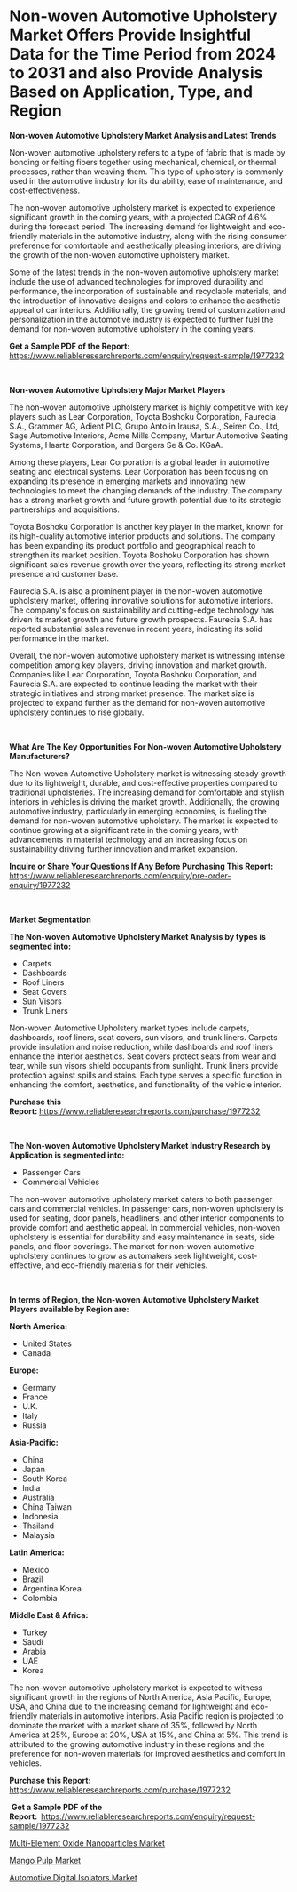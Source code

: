 <p><h1>Non-woven Automotive Upholstery Market Offers Provide Insightful Data for the Time Period from 2024 to 2031 and also Provide Analysis Based on Application, Type, and Region</h1></p><p><strong>Non-woven Automotive Upholstery Market Analysis and Latest Trends</strong></p>
<p><p>Non-woven automotive upholstery refers to a type of fabric that is made by bonding or felting fibers together using mechanical, chemical, or thermal processes, rather than weaving them. This type of upholstery is commonly used in the automotive industry for its durability, ease of maintenance, and cost-effectiveness.</p><p>The non-woven automotive upholstery market is expected to experience significant growth in the coming years, with a projected CAGR of 4.6% during the forecast period. The increasing demand for lightweight and eco-friendly materials in the automotive industry, along with the rising consumer preference for comfortable and aesthetically pleasing interiors, are driving the growth of the non-woven automotive upholstery market.</p><p>Some of the latest trends in the non-woven automotive upholstery market include the use of advanced technologies for improved durability and performance, the incorporation of sustainable and recyclable materials, and the introduction of innovative designs and colors to enhance the aesthetic appeal of car interiors. Additionally, the growing trend of customization and personalization in the automotive industry is expected to further fuel the demand for non-woven automotive upholstery in the coming years.</p></p>
<p><strong>Get a Sample PDF of the Report:&nbsp;</strong> <a href="https://www.reliableresearchreports.com/enquiry/request-sample/1977232">https://www.reliableresearchreports.com/enquiry/request-sample/1977232</a></p>
<p>&nbsp;</p>
<p><strong>Non-woven Automotive Upholstery Major Market Players</strong></p>
<p><p>The non-woven automotive upholstery market is highly competitive with key players such as Lear Corporation, Toyota Boshoku Corporation, Faurecia S.A., Grammer AG, Adient PLC, Grupo Antolin Irausa, S.A., Seiren Co., Ltd, Sage Automotive Interiors, Acme Mills Company, Martur Automotive Seating Systems, Haartz Corporation, and Borgers Se & Co. KGaA.</p><p>Among these players, Lear Corporation is a global leader in automotive seating and electrical systems. Lear Corporation has been focusing on expanding its presence in emerging markets and innovating new technologies to meet the changing demands of the industry. The company has a strong market growth and future growth potential due to its strategic partnerships and acquisitions.</p><p>Toyota Boshoku Corporation is another key player in the market, known for its high-quality automotive interior products and solutions. The company has been expanding its product portfolio and geographical reach to strengthen its market position. Toyota Boshoku Corporation has shown significant sales revenue growth over the years, reflecting its strong market presence and customer base.</p><p>Faurecia S.A. is also a prominent player in the non-woven automotive upholstery market, offering innovative solutions for automotive interiors. The company's focus on sustainability and cutting-edge technology has driven its market growth and future growth prospects. Faurecia S.A. has reported substantial sales revenue in recent years, indicating its solid performance in the market.</p><p>Overall, the non-woven automotive upholstery market is witnessing intense competition among key players, driving innovation and market growth. Companies like Lear Corporation, Toyota Boshoku Corporation, and Faurecia S.A. are expected to continue leading the market with their strategic initiatives and strong market presence. The market size is projected to expand further as the demand for non-woven automotive upholstery continues to rise globally.</p></p>
<p>&nbsp;</p>
<p><strong>What Are The Key Opportunities For Non-woven Automotive Upholstery Manufacturers?</strong></p>
<p><p>The Non-woven Automotive Upholstery market is witnessing steady growth due to its lightweight, durable, and cost-effective properties compared to traditional upholsteries. The increasing demand for comfortable and stylish interiors in vehicles is driving the market growth. Additionally, the growing automotive industry, particularly in emerging economies, is fueling the demand for non-woven automotive upholstery. The market is expected to continue growing at a significant rate in the coming years, with advancements in material technology and an increasing focus on sustainability driving further innovation and market expansion.</p></p>
<p><strong>Inquire or Share Your Questions If Any Before Purchasing This Report:</strong> <a href="https://www.reliableresearchreports.com/enquiry/pre-order-enquiry/1977232">https://www.reliableresearchreports.com/enquiry/pre-order-enquiry/1977232</a></p>
<p>&nbsp;</p>
<p><strong>Market Segmentation</strong></p>
<p><strong>The Non-woven Automotive Upholstery Market Analysis by types is segmented into:</strong></p>
<p><ul><li>Carpets</li><li>Dashboards</li><li>Roof Liners</li><li>Seat Covers</li><li>Sun Visors</li><li>Trunk Liners</li></ul></p>
<p><p>Non-woven Automotive Upholstery market types include carpets, dashboards, roof liners, seat covers, sun visors, and trunk liners. Carpets provide insulation and noise reduction, while dashboards and roof liners enhance the interior aesthetics. Seat covers protect seats from wear and tear, while sun visors shield occupants from sunlight. Trunk liners provide protection against spills and stains. Each type serves a specific function in enhancing the comfort, aesthetics, and functionality of the vehicle interior.</p></p>
<p><strong>Purchase this Report:&nbsp;</strong><a href="https://www.reliableresearchreports.com/purchase/1977232">https://www.reliableresearchreports.com/purchase/1977232</a></p>
<p>&nbsp;</p>
<p><strong>The Non-woven Automotive Upholstery Market Industry Research by Application is segmented into:</strong></p>
<p><ul><li>Passenger Cars</li><li>Commercial Vehicles</li></ul></p>
<p><p>The non-woven automotive upholstery market caters to both passenger cars and commercial vehicles. In passenger cars, non-woven upholstery is used for seating, door panels, headliners, and other interior components to provide comfort and aesthetic appeal. In commercial vehicles, non-woven upholstery is essential for durability and easy maintenance in seats, side panels, and floor coverings. The market for non-woven automotive upholstery continues to grow as automakers seek lightweight, cost-effective, and eco-friendly materials for their vehicles.</p></p>
<p>&nbsp;</p>
<p><strong>In terms of Region, the Non-woven Automotive Upholstery Market Players available by Region are:</strong></p>
<p>
    <p> <strong> North America: </strong>
        <ul>
            <li>United States</li>
            <li>Canada</li>
        </ul>
        </p> 
    <p> <strong> Europe: </strong>
        <ul>
            <li>Germany</li>
            <li>France</li>
            <li>U.K.</li>
            <li>Italy</li>
            <li>Russia</li>
        </ul>
        </p> 
    <p> <strong> Asia-Pacific: </strong>
        <ul>
            <li>China</li>
            <li>Japan</li>
            <li>South Korea</li>
            <li>India</li>
            <li>Australia</li>
            <li>China Taiwan</li>
            <li>Indonesia</li>
            <li>Thailand</li>
            <li>Malaysia</li>
        </ul>
        </p> 
    <p> <strong> Latin America: </strong>
        <ul>
            <li>Mexico</li>
            <li>Brazil</li>
            <li>Argentina Korea</li>
            <li>Colombia</li>
        </ul>
        </p> 
    <p> <strong> Middle East & Africa: </strong>
        <ul>
            <li>Turkey</li>
            <li>Saudi</li>
            <li>Arabia</li>
            <li>UAE</li>
            <li>Korea</li>
        </ul>
    </p>
    </p>
<p><p>The non-woven automotive upholstery market is expected to witness significant growth in the regions of North America, Asia Pacific, Europe, USA, and China due to the increasing demand for lightweight and eco-friendly materials in automotive interiors. Asia Pacific region is projected to dominate the market with a market share of 35%, followed by North America at 25%, Europe at 20%, USA at 15%, and China at 5%. This trend is attributed to the growing automotive industry in these regions and the preference for non-woven materials for improved aesthetics and comfort in vehicles.</p></p>
<p><strong>Purchase this Report: </strong><a href="https://www.reliableresearchreports.com/purchase/1977232">https://www.reliableresearchreports.com/purchase/1977232</a></p>
<p>&nbsp;<strong>Get a Sample PDF of the Report:&nbsp;&nbsp;</strong><a href="https://www.reliableresearchreports.com/enquiry/request-sample/1977232">https://www.reliableresearchreports.com/enquiry/request-sample/1977232</a></p>
<p><strong></strong></p>
<p><p><a href="https://forested-sushi-9b0.notion.site/Multi-Element-Oxide-Nanoparticles-Market-Research-Report-Provides-thorough-Industry-Overview-which--e1294ab4d49e418aa640df6782251df2">Multi-Element Oxide Nanoparticles Market</a></p><p><a href="https://view.publitas.com/reportprime-1/mango-pulp-market-analysis-examines-its-scope-on-growth-opportunities-and-forecasted-trends-spanning-from-2024-to-2031/">Mango Pulp Market</a></p><p><a href="https://lydian-appliance-61d.notion.site/Automotive-Digital-Isolators-Market-Size-Reflecting-a-Forecast-Till-2031-Market-By-Type-By-Applica-da7b67e836604b698fe696c89266cde5">Automotive Digital Isolators Market</a></p></p>